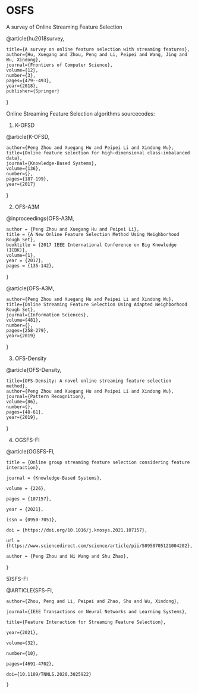 # OSFS
A survey of Online Streaming Feature Selection 

  @article{hu2018survey,
  
    title={A survey on online feature selection with streaming features},
    author={Hu, Xuegang and Zhou, Peng and Li, Peipei and Wang, Jing and Wu, Xindong},    
    journal={Frontiers of Computer Science},   
    volume={12},    
    number={3},    
    pages={479--493},    
    year={2018},    
    publisher={Springer}  
}

Online Streaming Feature Selection algorithms sourcecodes:    

1) K-OFSD

  @article{K-OFSD,

    author={Peng Zhou and Xuegang Hu and Peipei Li and Xindong Wu},   
    title={Online feature selection for high-dimensional class-imbalanced data},   
    journal={Knowledge-Based Systems},    
    volume={136},   
    number={},    
    pages={187-199},    
    year={2017}
    
  }

2) OFS-A3M

@inproceedings{OFS-A3M,

    author = {Peng Zhou and Xuegang Hu and Peipei Li},  
    title = {A New Online Feature Selection Method Using Neighborhood Rough Set},    
    booktitle = {2017 IEEE International Conference on Big Knowledge (ICBK)},    
    volume={1},
    year = {2017},
    pages = {135-142},
    
} 

@article{OFS-A3M,

    author={Peng Zhou and Xuegang Hu and Peipei Li and Xindong Wu},
    title={Online Streaming Feature Selection Using Adapted Neighborhood Rough Set},
    journal={Information Sciences},
    volume={481},
    number={},
    pages={258-279},
    year={2019}
    
}

3) OFS-Density

@article{OFS-Density,  

    title={OFS-Density: A novel online streaming feature selection method},
    author={Peng Zhou and Xuegang Hu and Peipei Li and Xindong Wu},
    journal={Pattern Recognition},
    volume={86},
    number={},
    pages={48-61},
    year={2019},

}

4) OGSFS-FI

@article{OGSFS-FI,

    title = {Online group streaming feature selection considering feature interaction},

    journal = {Knowledge-Based Systems},

    volume = {226},

    pages = {107157},

    year = {2021},

    issn = {0950-7051},

    doi = {https://doi.org/10.1016/j.knosys.2021.107157},

    url = {https://www.sciencedirect.com/science/article/pii/S0950705121004202},

    author = {Peng Zhou and Ni Wang and Shu Zhao},

}

5)SFS-FI

  @ARTICLE{SFS-FI,

    author={Zhou, Peng and Li, Peipei and Zhao, Shu and Wu, Xindong},

    journal={IEEE Transactions on Neural Networks and Learning Systems}, 

    title={Feature Interaction for Streaming Feature Selection}, 

    year={2021},

    volume={32},

    number={10},

    pages={4691-4702},

    doi={10.1109/TNNLS.2020.3025922}

    }
